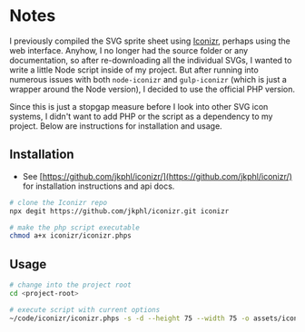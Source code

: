 # Notes

I previously compiled the SVG sprite sheet using [Iconizr](https://github.com/jkphl/iconizr/), perhaps using the web interface. Anyhow, I no longer had the source folder or any documentation, so after re-downloading all the individual SVGs, I wanted to write a little Node script inside of my project. But after running into numerous issues with both `node-iconizr` and `gulp-iconizr` (which is just a wrapper around the Node version), I decided to use the official PHP version.

Since this is just a stopgap measure before I look into other SVG icon systems, I didn't want to add PHP or the script as a dependency to my project. Below are instructions for installation and usage.

## Installation

- See [https://github.com/jkphl/iconizr/](https://github.com/jkphl/iconizr/) for installation instructions and api docs.

```bash
# clone the Iconizr repo
npx degit https://github.com/jkphl/iconizr.git iconizr

# make the php script executable
chmod a+x iconizr/iconizr.phps
```

## Usage

```bash
# change into the project root
cd <project-root>

# execute script with current options
~/code/iconizr/iconizr.phps -s -d --height 75 --width 75 -o assets/iconizr iconizr/svg
```
